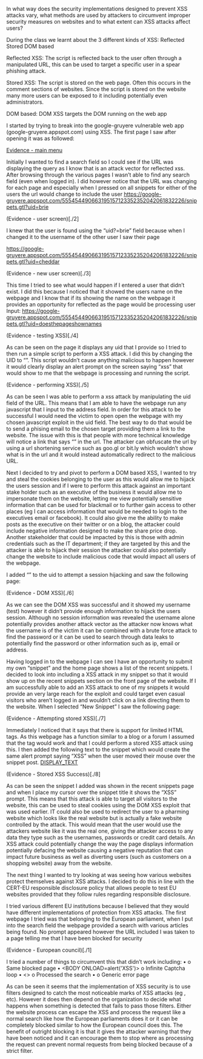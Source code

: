 In what way does the security implementations designed to prevent XSS attacks vary, what methods are used by attackers to circumvent improper security measures on websites and to what extent can XSS attacks affect users?

During the class we learnt about the 3 different kinds of XSS:
Reflected
Stored
DOM based

Reflected XSS:
The script is reflected back to the user often through a manipulated URL, this can be used to target a specific user in a spear phishing attack.

Stored XSS:
The script is stored on the web page. Often this occurs in the comment sections of websites. Since the script is stored on the website many more users can be exposed to it including potentially even administrators.

DOM based:
DOM XSS targets the DOM running on the web app


I started by trying to break into the google-gruyere vulnerable web app (google-gruyere.appspot.com) using XSS.
The first page I saw after opening it was as followed:

[Evidence - main menu](./1)
 
Initially I wanted to find a search field so I could see if the URL was displaying the query as I know that is an attack vector for reflected xss. After browsing through the various pages I wasn’t able to find any search field (even when logged in). I did however notice that the URL was changing for each page and especially when I pressed on all snippets for either of the users the url would change to include the user
https://google-gruyere.appspot.com/555454490663195157123352352042061832226/snippets.gtl?uid=brie
 
(Evidence - user screen)[./2]

I knew that the user is found using the “uid?=brie” field because when I changed it to the username of the other user I saw their page

https://google-gruyere.appspot.com/555454490663195157123352352042061832226/snippets.gtl?uid=cheddar
 
 (Evidence - new user screen)[./3]

This time I tried to see what would happen if I entered a user that didn’t exist. I did this because I noticed that it showed the users name on the webpage and I know that if its showing the name on the webpage it provides an opportunity for reflected as the page would be processing user Input:
https://google-gruyere.appspot.com/555454490663195157123352352042061832226/snippets.gtl?uid=doesthepageshownames
 
 (Evidence - testing XSS)[./4]
 
As can be seen on the page it displays any uid that I provide so I tried to then run a simple script to perform a XSS attack. I did this by changing the UID to “<script>alert(‘xss’)</script>”. This script wouldn’t cause anything malicious to happen however it would clearly display an alert prompt on the screen saying “xss” that would show to me that the webpage is processing and running the script.
 
 (Evidence - performing XSS)[./5]
 
As can be seen I was able to perform a xss attack by manipulating the uid field of the URL. This means that I am able to have the webpage run any javascript that I input to the address field. In order for this attack to be successful I would need the victim to open open the webpage with my chosen javascript exploit in the uid field. The best way to do that would be to send a phising email to the chosen target providing them a link to the website. The issue with this is that people with more technical knowledge will notice a link that says “<script>alert(‘xss’)</script>” in the url. The attacker can obfuscate the url by using a url shortening service such as goo.gl or bit.ly which wouldn’t show what is in the url and it would instead automatically redirect to the malicious URL. 

Next I decided to try and pivot to perform a DOM based XSS, I wanted to try and steal the cookies belonging to the user as this would allow me to hijack the users session and if I were to perform this attack against an important stake holder such as an executive of the business it would allow me to impersonate them on the website, letting me view potentially sensitive information that can be used for blackmail or to further gain access to other places (eg I can access information that would be needed to login to the executives email or facebook). It could also give me the ability to make posts as the executive on their twitter or on a blog, the attacker could include negative information designed to make the share price drop. Another stakeholder that could be impacted by this is those with admin credentials such as the IT department; if they are targeted by this and the attacker is able to hijack their session the attacker could also potentially change the website to include malicious code that would impact all users of the webpage.

I added “<script>alert(document.cookie)</script>” to the uid to attempt a session hijacking and saw the following page:

(Evidence - DOM XSS)[./6]
 
As we can see the DOM XSS was successful and it showed my username (test) however it didn’t provide enough information to hijack the users session. Although no session information was revealed the username alone potentially provides another attack vector as the attacker now knows what the username is of the victim it can be combined with a brute force attack to find the password or it can be used to search through data leaks to potentially find the password or other information such as ip, email or address. 

Having logged in to the webpage I can see I have an opportunity to submit my own “snippet” and the home page shows a list of the recent snippets. I decided to look into including a XSS attack in my snippet so that it would show up on the recent snippets section on the front page of the website. If I am successfully able to add an XSS attack to one of my snippets it would provide an very large reach for the exploit and could target even casual visitors who aren’t logged in and wouldn’t click on a link directing them to the website. When I selected “New Snippet” I saw the following page:
 
 (Evidence - Attempting stored XSS)[./7]
 
Immediately I noticed that it says that there is support for limited HTML tags. As this webpage has a function similar to a blog or a forum I assumed that the <a> tag would work and that I could perform a stored XSS attack using this. I then added the following text to the snippet which would create the same alert prompt saying “XSS” when the user moved their mouse over the snippet post. 
<a onmouseover="alert('XSS')" href="LINK">DISPLAY_TEXT</a>

(Evidence - Stored XSS Success)[./8]
 
As can be seen the snippet I added was shown in the recent snippets page and when I place my cursor over the snippet title it shows the “XSS” prompt. This means that this attack is able to target all visitors to the website, this can be used to steal cookies using the DOM XSS exploit that was used earlier. IT could also be used to redirect the user to a pharming website which looks like the real website but is actually a fake website controlled by the attack. This would mean that the user would use the attackers website like it was the real one, giving the attacker access to any data they type such as the usernames, passwords or credit card details. An XSS attack could potentially change the way the page displays information potentially defacing the website causing a negative reputation that can impact future business as well as diverting users (such as customers on a shopping website) away from the website. 

The next thing I wanted to try looking at was seeing how various websites protect themselves against XSS attacks. I decided to do this in line with the CERT-EU responsible disclosure policy that allows people to test EU websites provided that they follow rules regarding responsible disclosure. 

I tried various different EU institutions because I believed that they would have different implementations of protection from XSS attacks. The first webpage I tried was that belonging to the European parliament, when I put <script>alert(‘xss’)</script> into the search field the webpage provided a search with various articles being found. No prompt appeared however the URL included <script>alert%28%27xss%27%29<%2Fscript> 

(Evidence - European parliment)[./9]
 


The next page I tried was that belonging to the European council on this page when I tried to enter <script>alert(‘xss’)</script> I was taken to a page telling me that I have been blocked for security 
 
 (Evidence - European council)[./1]
 
I tried a number of things to circumvent this that didn’t work including:
•	<ScRIpT>alert(‘xss’)</ScRIpT>
  o	 Same blocked page
•	<BODY ONLOAD=alert('XSS')>
  o	Infinite Captcha loop
•	<>
  o	Processed the search
•	<test>
  o	Generic error page

As can be seen it seems that the implementation of XSS security is to use filters designed to catch the most noticeable marks of XSS attacks (eg <script>, </script>, etc). However it does then depend on the organization to decide what happens when something is detected that fails to pass those filters. Either the website process can escape the XSS and process the request like a normal search like how the European parliaments does it or it can be completely blocked similar to how the European council does this. The benefit of outright blocking it is that it gives the attacker warning that they have been noticed and it can encourage them to stop where as processing the request can prevent normal requests from being blocked because of a strict filter.
